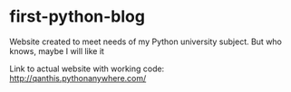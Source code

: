 # first-python-blog
Website created to meet needs of my Python university subject. But who knows, maybe I will like it
 
 Link to actual website with working code: http://qanthis.pythonanywhere.com/

